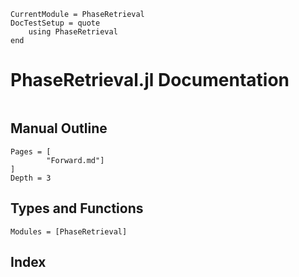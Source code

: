 ```@meta
CurrentModule = PhaseRetrieval
DocTestSetup = quote
    using PhaseRetrieval
end
```


# PhaseRetrieval.jl Documentation

```@contents
```



## Manual Outline

```@contents
Pages = [
        "Forward.md"]
]
Depth = 3
```


## Types and Functions

```@autodocs
Modules = [PhaseRetrieval]
```

## Index
```@index
```
